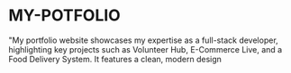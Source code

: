 # MY-POTFOLIO
"My portfolio website showcases my expertise as a full-stack developer, highlighting key projects such as Volunteer Hub, E-Commerce Live, and a Food Delivery System. It features a clean, modern design 
